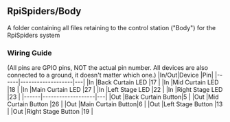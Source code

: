 ## RpiSpiders/Body
A folder containing all files retaining to the control station ("Body") for the RpiSpiders system


### Wiring Guide
(All pins are GPIO pins, NOT the actual pin number.
All devices are also connected to a ground, it doesn't matter which one.)
|In/Out|Device             |Pin|
|------|-------------------|---|
|In    |Back Curtain LED   |17 |
|In    |Mid Curtain LED    |18 |
|In    |Main Curtain LED   |27 |
|In    |Left Stage LED     |22 |
|In    |Right Stage LED    |23 |
|------|-------------------|---|
|Out   |Back Curtain Button|5  |
|Out   |Mid Curtain Button |26 |
|Out   |Main Curtain Button|6  |
|Out   |Left Stage Button  |13 |
|Out   |Right Stage Button |19 |